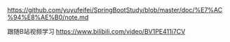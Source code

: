 https://github.com/yuyufeifei/SpringBootStudy/blob/master/doc/%E7%AC%94%E8%AE%B0/note.md

跟随B站视频学习 https://www.bilibili.com/video/BV1PE411i7CV
